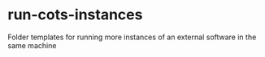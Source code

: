 # run-cots-instances
Folder templates for running more instances of an external software in the same machine
